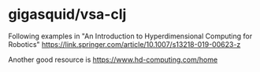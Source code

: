 # gigasquid/vsa-clj

Following examples in "An Introduction to Hyperdimensional Computing for Robotics"
https://link.springer.com/article/10.1007/s13218-019-00623-z

Another good resource is https://www.hd-computing.com/home
